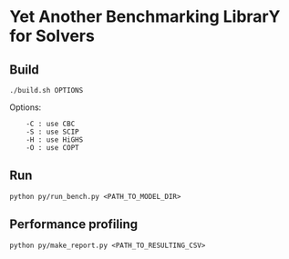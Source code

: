 # Yet Another Benchmarking LibrarY for Solvers
## Build
`./build.sh OPTIONS`

Options:
```
    -C : use CBC
    -S : use SCIP
    -H : use HiGHS
    -O : use COPT
```
## Run
`python py/run_bench.py <PATH_TO_MODEL_DIR>`
## Performance profiling
`python py/make_report.py <PATH_TO_RESULTING_CSV>`
